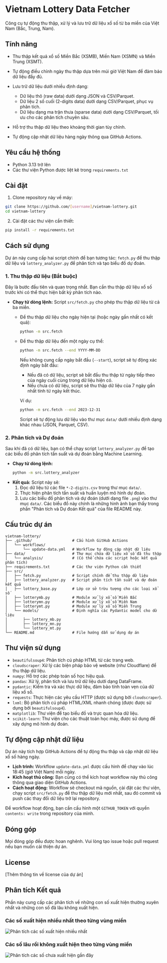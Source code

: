 # Vietnam Lottery Data Fetcher

Công cụ tự động thu thập, xử lý và lưu trữ dữ liệu xổ số từ ba miền của Việt Nam (Bắc, Trung, Nam).

## Tính năng

- Thu thập kết quả xổ số Miền Bắc (XSMB), Miền Nam (XSMN) và Miền Trung (XSMT).
- Tự động điều chỉnh ngày thu thập dựa trên múi giờ Việt Nam để đảm bảo dữ liệu đầy đủ.
- Lưu trữ dữ liệu dưới nhiều định dạng:
  - Dữ liệu thô (raw data) dưới dạng JSON và CSV/Parquet.
  - Dữ liệu 2 số cuối (2-digits data) dưới dạng CSV/Parquet, phục vụ phân tích.
  - Dữ liệu dạng ma trận thưa (sparse data) dưới dạng CSV/Parquet, tối ưu cho các phân tích chuyên sâu.
- Hỗ trợ thu thập dữ liệu theo khoảng thời gian tùy chỉnh.

- Tự động cập nhật dữ liệu hàng ngày thông qua GitHub Actions.

## Yêu cầu hệ thống

- Python 3.13 trở lên
- Các thư viện Python được liệt kê trong `requirements.txt`

## Cài đặt

1. Clone repository này về máy:

```bash
git clone https://github.com/[username]/vietnam-lottery.git
cd vietnam-lottery
```

2. Cài đặt các thư viện cần thiết:

```bash
pip install -r requirements.txt
```

## Cách sử dụng

Dự án này cung cấp hai script chính để bạn tương tác: `fetch.py` để thu thập dữ liệu và `lottery_analyzer.py` để phân tích và tạo biểu đồ dự đoán.

### 1. Thu thập dữ liệu (Bắt buộc)

Đây là bước đầu tiên và quan trọng nhất. Bạn cần thu thập dữ liệu xổ số trước khi có thể thực hiện bất kỳ phân tích nào.

- **Chạy từ dòng lệnh:**
  Script `src/fetch.py` cho phép thu thập dữ liệu từ cả ba miền.
  - Để thu thập dữ liệu cho ngày hiện tại (hoặc ngày gần nhất có kết quả):
    ```bash
    python -m src.fetch
    ```
  - Để thu thập dữ liệu đến một ngày cụ thể:
    ```bash
    python -m src.fetch --end YYYY-MM-DD
    ```
    Nếu không cung cấp ngày bắt đầu (`--start`), script sẽ tự động xác định ngày bắt đầu:
    - Nếu đã có dữ liệu, script sẽ bắt đầu thu thập từ ngày tiếp theo của ngày cuối cùng trong dữ liệu hiện có.
    - Nếu chưa có dữ liệu, script sẽ thu thập dữ liệu của 7 ngày gần nhất tính từ ngày kết thúc.

    Ví dụ:
    ```bash
    python -m src.fetch --end 2023-12-31
    ```
    Script sẽ tự động lưu dữ liệu vào thư mục `data/` dưới nhiều định dạng khác nhau (JSON, Parquet, CSV).

### 2. Phân tích và Dự đoán

Sau khi đã có dữ liệu, bạn có thể chạy script `lottery_analyzer.py` để tạo các biểu đồ phân tích tần suất và dự đoán bằng Machine Learning.

- **Chạy từ dòng lệnh:**
  ```bash
  python -m src.lottery_analyzer
  ```
- **Kết quả:**
  Script này sẽ:
  1. Đọc dữ liệu từ các file `*-2-digits.csv` trong thư mục `data/`.
  2. Thực hiện phân tích tần suất và huấn luyện mô hình dự đoán.
  3. Lưu các biểu đồ phân tích và dự đoán (dưới dạng file `.png`) vào thư mục `data/`. Các biểu đồ này chính là những hình ảnh bạn thấy trong phần "Phân tích và Dự đoán Kết quả" của file README này.

## Cấu trúc dự án

```
vietnam-lottery/
├── .github/                  # Cấu hình GitHub Actions
│   └── workflows/
│       └── update-data.yml   # Workflow tự động cập nhật dữ liệu
├── data/                     # Thư mục chứa dữ liệu xổ số đã thu thập
│   └── analysis/             # (Có thể chứa các script hoặc kết quả phân tích)
├── requirements.txt          # Các thư viện Python cần thiết
├── src/
│   ├── fetch.py              # Script chính để thu thập dữ liệu
│   ├── lottery_analyzer.py   # Script phân tích tần suất và dự đoán kết quả
│   ├── lottery_base.py       # Lớp cơ sở trừu tượng cho các loại xổ số
│   ├── lotterymb.py          # Module xử lý xổ số Miền Bắc
│   ├── lotterymn.py          # Module xử lý xổ số Miền Nam
│   ├── lotterymt.py          # Module xử lý xổ số Miền Trung
│   └── models/               # Định nghĩa các Pydantic model cho dữ liệu
│       ├── lottery_mb.py
│       ├── lottery_mn.py
│       └── lottery_mt.py
└── README.md                 # File hướng dẫn sử dụng dự án
```

## Thư viện sử dụng

- `beautifulsoup4`: Phân tích cú pháp HTML từ các trang web.
- `cloudscraper`: Xử lý các biện pháp bảo vệ website (như Cloudflare) để thu thập dữ liệu.
- `numpy`: Hỗ trợ các phép toán số học hiệu quả.
- `pandas`: Xử lý, phân tích và lưu trữ dữ liệu dưới dạng DataFrame.
- `pydantic`: Kiểm tra và xác thực dữ liệu, đảm bảo tính toàn vẹn của dữ liệu xổ số.
- `requests`: Thực hiện các yêu cầu HTTP (được sử dụng bởi `cloudscraper`).
- `lxml`: Bộ phân tích cú pháp HTML/XML nhanh chóng (được được sử dụng bởi `beautifulsoup4`).
- `matplotlib`: Thư viện để tạo biểu đồ và trực quan hóa dữ liệu.
- `scikit-learn`: Thư viện cho các thuật toán học máy, được sử dụng để xây dựng mô hình dự đoán.

## Tự động cập nhật dữ liệu

Dự án này tích hợp GitHub Actions để tự động thu thập và cập nhật dữ liệu xổ số hàng ngày.

- **Lịch trình:** Workflow `update-data.yml` được cấu hình để chạy vào lúc 18:45 (giờ Việt Nam) mỗi ngày.
- **Kích hoạt thủ công:** Bạn cũng có thể kích hoạt workflow này thủ công thông qua giao diện GitHub Actions.
- **Cách hoạt động:** Workflow sẽ checkout mã nguồn, cài đặt các thư viện, chạy script `src/fetch.py` để thu thập dữ liệu mới nhất, sau đó commit và push các thay đổi dữ liệu trở lại repository.

Để workflow hoạt động, bạn cần cấu hình một `GITHUB_TOKEN` với quyền `contents: write` trong repository của mình.

## Đóng góp

Mọi đóng góp đều được hoan nghênh. Vui lòng tạo issue hoặc pull request nếu bạn muốn cải thiện dự án.

## License

[Thêm thông tin về license của dự án]

## Phân tích Kết quả

Phần này cung cấp các phân tích về những con số xuất hiện thường xuyên nhất và những con số đã lâu không xuất hiện.

### Các số xuất hiện nhiều nhất theo từng vùng miền
![Phân tích các số xuất hiện nhiều nhất](data/most_frequent_numbers.png)

### Các số lâu rồi không xuất hiện theo từng vùng miền
![Phân tích các số chưa xuất hiện gần đây](data/least_recent_numbers.png)

